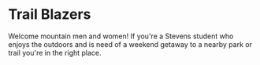 <!DOCTYPE html>
<html> 
  <head> 
  <title>Home</title>
  <meta charset = "utf-8" />
  <meta name="viewport" content="width=device-width, initial-scale=1.0">
</head>

<body> 
<div id="header">
<h1> Trail Blazers </h1>
<p> Welcome mountain men and women! If you're a Stevens student who enjoys the outdoors and is need of a weekend getaway to a nearby park or trail you're in the right place. </p>
</div>
</body>
</html>
